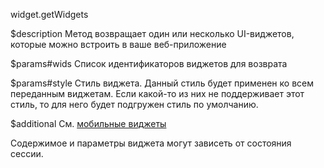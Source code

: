 widget.getWidgets

$description
Метод возвращает один или несколько UI-виджетов, которые можно встроить в ваше веб-приложение

$params#wids
Список идентификаторов виджетов для возврата

$params#style
Стиль виджета. 
Данный стиль будет применен ко всем переданным виджетам. Если какой-то из них не поддерживает этот стиль, то для него будет подгружен стиль по умолчанию.

$additional
См. [мобильные виджеты](/dev/sdk/js-ext/widgets)

Содержимое и параметры виджета могут зависеть от состояния сессии.